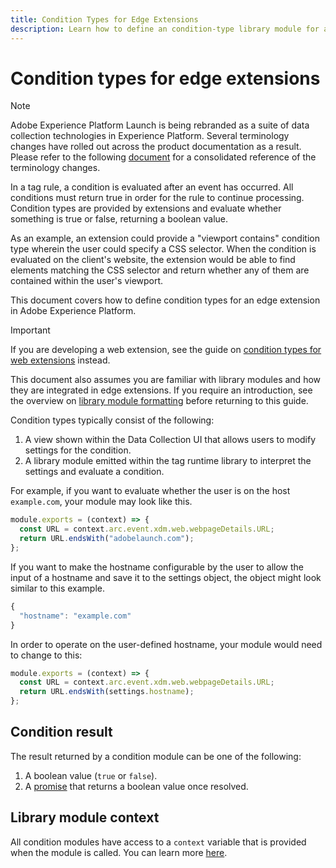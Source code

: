 ```yaml
---
title: Condition Types for Edge Extensions
description: Learn how to define an condition-type library module for an edge extension in Adobe Experience Platform.
---
```

# Condition types for edge extensions

>[!NOTE]
>
> Adobe Experience Platform Launch is being rebranded as a suite of data collection technologies in Experience Platform. Several terminology changes have rolled out across the product documentation as a result. Please refer to the following [document](../../term-updates.md) for a consolidated reference of the terminology changes.

In a tag rule, a condition is evaluated after an event has occurred. All conditions must return true in order for the rule to continue processing. Condition types are provided by extensions and evaluate whether something is true or false, returning a boolean value.

As an example, an extension could provide a "viewport contains" condition type wherein the user could specify a CSS selector. When the condition is evaluated on the client's website, the extension would be able to find elements matching the CSS selector and return whether any of them are contained within the user's viewport.

This document covers how to define condition types for an edge extension in Adobe Experience Platform.

>[!IMPORTANT]
>
>If you are developing a web extension, see the guide on [condition types for web extensions](../web/condition-types.md) instead.
>
>This document also assumes you are familiar with library modules and how they are integrated in edge extensions. If you require an introduction, see the overview on [library module formatting](./format.md) before returning to this guide.

Condition types typically consist of the following:

1. A view shown within the Data Collection UI that allows users to modify settings for the condition.
2. A library module emitted within the tag runtime library to interpret the settings and evaluate a condition.

For example, if you want to evaluate whether the user is on the host `example.com`, your module may look like this.

```js
module.exports = (context) => {
  const URL = context.arc.event.xdm.web.webpageDetails.URL;
  return URL.endsWith("adobelaunch.com");
};
```

If you want to make the hostname configurable by the user to allow the input of a hostname and save it to the settings object, the object might look similar to this example.

```js
{
  "hostname": "example.com"
}
```

In order to operate on the user-defined hostname, your module would need to change to this:

```js
module.exports = (context) => {
  const URL = context.arc.event.xdm.web.webpageDetails.URL;
  return URL.endsWith(settings.hostname);
};
```

## Condition result

The result returned by a condition module can be one of the following:

1. A boolean value (`true` or `false`).
1. A [promise](https://developer.mozilla.org/en-US/docs/Web/JavaScript/Reference/Global_Objects/Promise) that returns a boolean value once resolved.

## Library module context

All condition modules have access to a `context` variable that is provided when the module is called. You can learn more [here](./context.md).
